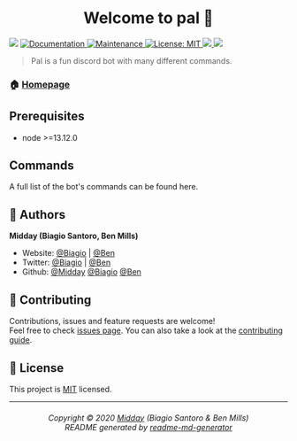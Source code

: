 <h1 align="center">Welcome to pal 👋</h1>
<p>
  <img src="https://img.shields.io/badge/node-%3E%3D13.12.0-blue.svg" />
  <a href="https://github.com/MiddayClouds/pal#readme" target="_blank">
    <img alt="Documentation" src="https://img.shields.io/badge/documentation-no-red.svg" />
  </a>
  <a href="https://github.com/MiddayClouds/pal/graphs/commit-activity" target="_blank">
    <img alt="Maintenance" src="https://img.shields.io/badge/Maintained%3F-yes-green.svg" />
  </a>
  <a href="https://github.com/MiddayClouds/pal/blob/master/LICENSE" target="_blank">
    <img alt="License: MIT" src="https://img.shields.io/github/license/MiddayClouds/pal" />
  </a>
  <a href="https://app.fossa.com/projects/git%2Bgithub.com%2FMiddayClouds%2Fpal?ref=badge_shield" alt="FOSSA Status">
  	<img src="https://app.fossa.com/api/projects/git%2Bgithub.com%2FMiddayClouds%2Fpal.svg?type=shield"/>
  </a>
<a href="https://codeclimate.com/github/MiddayClouds/pal/maintainability"><img src="https://api.codeclimate.com/v1/badges/92b81fccccb2faa9aaac/maintainability" /></a>



</p>

> Pal is a fun discord bot with many different commands.

### 🏠 [Homepage](https://github.com/MiddayClouds/pal#readme)

## Prerequisites

- node >=13.12.0

## Commands

A full list of the bot's commands can be found here.


## 👤 Authors

**Midday (Biagio Santoro, Ben Mills)**

* Website: [@Biagio](biagios.github.io) | [@Ben](benmills-co.github.io)
* Twitter: [@Biagio](https://twitter.com/biagiosantori) | [@Ben](https://twitter.com/BenMillsco)
* Github: [@Midday](https://github.com/MiddayClouds) [@Biagio](https://github.com/biagios) [@Ben](https://github.com/benmills-co)

## 🤝 Contributing

Contributions, issues and feature requests are welcome!<br />Feel free to check [issues page](https://github.com/MiddayClouds/pal/issues). You can also take a look at the [contributing guide](https://github.com/MiddayClouds/pal/blob/master/CONTRIBUTING.md).


## 📝 License

This project is [MIT](https://github.com/MiddayClouds/pal/blob/master/LICENSE) licensed.

***

<h6 align="center">
Copyright © 2020 <a href="https://github.com/MiddayClouds">Midday</a> (Biagio Santoro & Ben Mills)
<br/>
README generated by <a href="https://github.com/kefranabg/readme-md-generator">readme-md-generator</a></h6>
